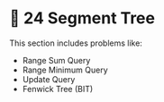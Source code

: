# 📂 24 Segment Tree

This section includes problems like:
- Range Sum Query
- Range Minimum Query
- Update Query
- Fenwick Tree (BIT)
